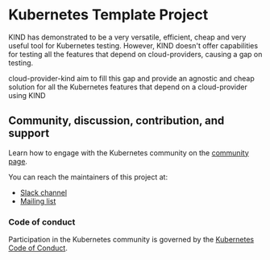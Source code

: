 # Kubernetes Template Project

KIND has demonstrated to be a very versatile, efficient, cheap and very useful tool for Kubernetes testing.
However, KIND doesn't offer capabilities for testing all the features that depend on cloud-providers, causing a gap on testing.

cloud-provider-kind aim to fill this gap and provide an agnostic and cheap solution for all the Kubernetes features that depend on a cloud-provider using KIND

## Community, discussion, contribution, and support

Learn how to engage with the Kubernetes community on the [community page](http://kubernetes.io/community/).

You can reach the maintainers of this project at:

- [Slack channel](https://kubernetes.slack.com/messages/kind)
- [Mailing list](https://groups.google.com/forum/#!forum/kubernetes-sig-testing)

### Code of conduct

Participation in the Kubernetes community is governed by the [Kubernetes Code of Conduct](code-of-conduct.md).

[owners]: https://git.k8s.io/community/contributors/guide/owners.md
[Creative Commons 4.0]: https://git.k8s.io/website/LICENSE
